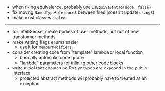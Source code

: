 - when fixing equivalence, probably use `IsEquivalentTo(node, false)`
- fix moving `NamedTypeReference`s between files (doesn't update `using`s)
- make most classes `sealed`

---

- for IntelliSense, create bodies of user methods, but not of new transformer methods
- make writing flags enums easier
  - use it for `MemberModifiers`
- consider creating code from "template" lambda or local function  
  - basically automatic code quoter
  - "lambda" parameters for inlining other code blocks
- write a tool that ensures no Roslyn types are exposed in the public interface
  - protected abstract methods will probably have to treated as an exception
